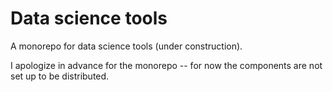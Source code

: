 # Data science tools

A monorepo for data science tools (under construction). 

I apologize in advance for the monorepo -- for now the components are not set up to be distributed.